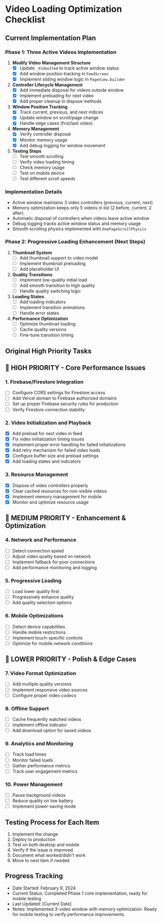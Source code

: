 # Video Loading Optimization Checklist

## Current Implementation Plan

### Phase 1: Three Active Videos Implementation
1. **Modify Video Management Structure**
   - [x] Update `_VideoItem` to track active window status
   - [x] Add window position tracking in `FeedScreen`
   - [x] Implement sliding window logic in `PageView.builder`

2. **Controller Lifecycle Management**
   - [x] Add immediate disposal for videos outside window
   - [x] Implement preloading for next video
   - [x] Add proper cleanup in dispose methods

3. **Window Position Tracking**
   - [x] Track current, previous, and next indices
   - [x] Update window on scroll/page change
   - [x] Handle edge cases (first/last video)

4. **Memory Management**
   - [x] Verify controller disposal
   - [x] Monitor memory usage
   - [x] Add debug logging for window movement

5. **Testing Steps**
   - [ ] Test smooth scrolling
   - [ ] Verify video loading timing
   - [ ] Check memory usage
   - [ ] Test on mobile device
   - [ ] Test different scroll speeds

### Implementation Details
- Active window maintains 3 video controllers (previous, current, next)
- Memory optimization keeps only 5 videos in list (2 before, current, 2 after)
- Automatic disposal of controllers when videos leave active window
- Debug logging tracks active window status and memory usage
- Smooth scrolling physics implemented with `OnePageScrollPhysics`

### Phase 2: Progressive Loading Enhancement (Next Steps)
1. **Thumbnail System**
   - [ ] Add thumbnail support to video model
   - [ ] Implement thumbnail preloading
   - [ ] Add placeholder UI

2. **Quality Transitions**
   - [ ] Implement low-quality initial load
   - [ ] Add smooth transition to high quality
   - [ ] Handle quality switching logic

3. **Loading States**
   - [ ] Add loading indicators
   - [ ] Implement transition animations
   - [ ] Handle error states

4. **Performance Optimization**
   - [ ] Optimize thumbnail loading
   - [ ] Cache quality versions
   - [ ] Fine-tune transition timing

## Original High Priority Tasks

## 🎯 HIGH PRIORITY - Core Performance Issues

### 1. Firebase/Firestore Integration
- [ ] Configure CORS settings for Firestore access
- [ ] Add Vercel domain to Firebase authorized domains
- [ ] Set up proper Firebase security rules for production
- [ ] Verify Firestore connection stability

### 2. Video Initialization and Playback
- [x] Add preload for next video in feed
- [x] Fix video initialization timing issues
- [x] Implement proper error handling for failed initializations
- [x] Add retry mechanism for failed video loads
- [x] Configure buffer size and preload settings
- [x] Add loading states and indicators

### 3. Resource Management
- [x] Dispose of video controllers properly
- [x] Clear cached resources for non-visible videos
- [x] Implement memory management for mobile
- [x] Monitor and optimize resource usage

## 🔄 MEDIUM PRIORITY - Enhancement & Optimization

### 4. Network and Performance
- [ ] Detect connection speed
- [ ] Adjust video quality based on network
- [ ] Implement fallback for poor connections
- [ ] Add performance monitoring and logging

### 5. Progressive Loading
- [ ] Load lower quality first
- [ ] Progressively enhance quality
- [ ] Add quality selection options

### 6. Mobile Optimizations
- [ ] Detect device capabilities
- [ ] Handle mobile restrictions
- [ ] Implement touch-specific controls
- [ ] Optimize for mobile network conditions

## 📱 LOWER PRIORITY - Polish & Edge Cases

### 7. Video Format Optimization
- [ ] Add multiple quality versions
- [ ] Implement responsive video sources
- [ ] Configure proper video codecs

### 8. Offline Support
- [ ] Cache frequently watched videos
- [ ] Implement offline indicator
- [ ] Add download option for saved videos

### 9. Analytics and Monitoring
- [ ] Track load times
- [ ] Monitor failed loads
- [ ] Gather performance metrics
- [ ] Track user engagement metrics

### 10. Power Management
- [ ] Pause background videos
- [ ] Reduce quality on low battery
- [ ] Implement power-saving mode

## Testing Process for Each Item
1. Implement the change
2. Deploy to production
3. Test on both desktop and mobile
4. Verify if the issue is improved
5. Document what worked/didn't work
6. Move to next item if needed

## Progress Tracking
- Date Started: February 9, 2024
- Current Status: Completed Phase 1 core implementation, ready for mobile testing
- Last Updated: [Current Date]
- Notes: Implemented 3-video window with memory optimization. Ready for mobile testing to verify performance improvements. 